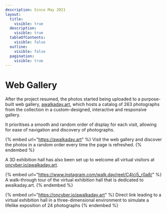 ```yaml
---
description: Since May 2021
layout:
  title:
    visible: true
  description:
    visible: true
  tableOfContents:
    visible: false
  outline:
    visible: false
  pagination:
    visible: true
---
```


# Web Gallery

After the project resumed, the photos started being uploaded to a purpose-built web gallery, [awalkaday.art](https://awalkaday.art/), which hosts a catalog of 263 photographs from the collection in a custom-designed, interactive and responsive gallery.&#x20;

It prioritises a smooth and random order of display for each visit, allowing for ease of navigation and discovery of photographs.&#x20;

{% embed url="https://awalkaday.art" %}
Visit the web gallery and discover the photos in a random order every time the page is refreshed.
{% endembed %}



A 3D exhibition hall has also been set up to welcome all virtual visitors at [oncyber.io/awalkaday.art](https://oncyber.io/awalkaday.art).



{% embed url="https://www.instagram.com/walk.day/reel/C4lci5_r0a8/" %}
A walk-through tour of the virtual exhibition hall that is dedicated to awalkaday.art.
{% endembed %}



{% embed url="https://oncyber.io/awalkaday.art" %}
Direct link leading to a virtual exhibition hall in a three-dimensional environment to simulate a lifelike exposition of 24 photographs
{% endembed %}


